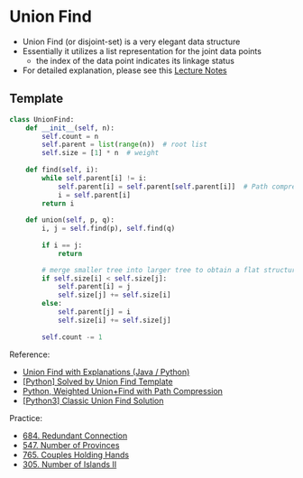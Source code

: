 # Union Find 

- Union Find (or disjoint-set) is a very elegant data structure
- Essentially it utilizes a list representation for the joint data points
    - the index of the data point indicates its linkage status
- For detailed explanation, please see this [Lecture Notes](https://www.cs.princeton.edu/~rs/AlgsDS07/01UnionFind.pdf)

## Template

```python
class UnionFind:
    def __init__(self, n):
        self.count = n
        self.parent = list(range(n))  # root list
        self.size = [1] * n  # weight
        
    def find(self, i):
        while self.parent[i] != i:
            self.parent[i] = self.parent[self.parent[i]]  # Path compression
            i = self.parent[i]
        return i
    
    def union(self, p, q):
        i, j = self.find(p), self.find(q)
        
        if i == j:
            return 

        # merge smaller tree into larger tree to obtain a flat structure
        if self.size[i] < self.size[j]:
            self.parent[i] = j
            self.size[j] += self.size[i]
        else:
            self.parent[j] = i
            self.size[i] += self.size[j]
        
        self.count -= 1
```


Reference:

- [Union Find with Explanations (Java / Python)](https://leetcode.com/problems/redundant-connection/discuss/123819/Beats-97.96-Union-Find-Java-with-Explanations)
- [[Python] Solved by Union Find Template](https://leetcode.com/problems/couples-holding-hands/discuss/391618/python-solved-by-union-find-template)
- [Python, Weighted Union+Find with Path Compression](https://leetcode.com/problems/number-of-provinces/discuss/1244070/Python-Weighted-Union%2BFind-with-Path-Compression)
- [[Python3] Classic Union Find Solution](https://leetcode.com/problems/number-of-islands-ii/discuss/1083904/Python3-Classic-Union-Find-Solution)

Practice:

- [684. Redundant Connection](https://leetcode.com/problems/redundant-connection/)
- [547. Number of Provinces](https://leetcode.com/problems/number-of-provinces/)
- [765. Couples Holding Hands](https://leetcode.com/problems/couples-holding-hands/)
- [305. Number of Islands II](https://leetcode.com/problems/number-of-islands-ii/)
